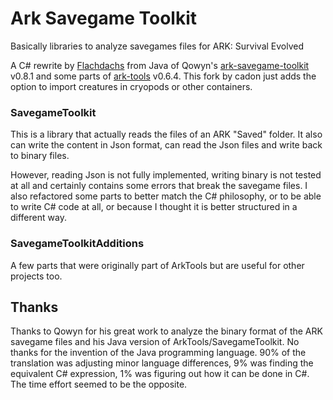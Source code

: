 # Ark Savegame Toolkit
Basically libraries to analyze savegames files for ARK: Survival Evolved

A C# rewrite by [Flachdachs](https://github.com/Flachdachs) from Java of Qowyn's [ark-savegame-toolkit](https://github.com/Qowyn/ark-savegame-toolkit) v0.8.1 and some parts of [ark-tools](https://github.com/Qowyn/ark-tools) v0.6.4. This fork by cadon just adds the option to import creatures in cryopods or other containers.

### SavegameToolkit

This is a library that actually reads the files of an ARK "Saved" folder. It also can write the content in Json format, can read the Json files and write back to binary files.

However, reading Json is not fully implemented, writing binary is not tested at all and certainly contains some errors that break the savegame files.
I also refactored some parts to better match the C# philosophy, or to be able to write C# code at all, or because I thought it is better structured in a different way.

### SavegameToolkitAdditions

A few parts that were originally part of ArkTools but are useful for other projects too.

## Thanks

Thanks to Qowyn for his great work to analyze the binary format of the ARK savegame files and his Java version of ArkTools/SavegameToolkit.
No thanks for the invention of the Java programming language. 90% of the translation was adjusting minor language differences, 9% was finding the equivalent C# expression, 1% was figuring out how it can be done in C#. The time effort seemed to be the opposite.
